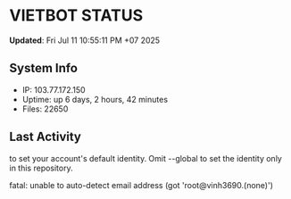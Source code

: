 # VIETBOT STATUS
**Updated**: Fri Jul 11 10:55:11 PM +07 2025

## System Info
- IP: 103.77.172.150
- Uptime: up 6 days, 2 hours, 42 minutes
- Files: 22650

## Last Activity

to set your account's default identity.
Omit --global to set the identity only in this repository.

fatal: unable to auto-detect email address (got 'root@vinh3690.(none)')
